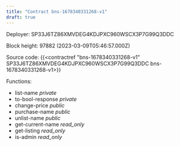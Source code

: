 ```yaml
---
title: "Contract bns-1678340331268-v1"
draft: true
---
```

Deployer: SP33J6TZ86XMVDEG4KDJPXC960WSCX3P7G99Q3DDC


 



Block height: 97882 (2023-03-09T05:46:57.000Z)

Source code: {{<contractref "bns-1678340331268-v1" SP33J6TZ86XMVDEG4KDJPXC960WSCX3P7G99Q3DDC bns-1678340331268-v1>}}

Functions:

* list-name _private_
* to-bool-response _private_
* change-price _public_
* purchase-name _public_
* unlist-name _public_
* get-current-name _read_only_
* get-listing _read_only_
* is-admin _read_only_
